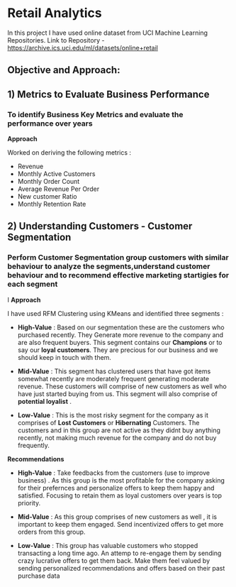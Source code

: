 # Retail Analytics 
 
In this project I have used online dataset from UCI Machine Learning Repositories.
Link to Repository - https://archive.ics.uci.edu/ml/datasets/online+retail

## Objective and Approach:

## 1) Metrics to Evaluate Business Performance 
### **To identify Business Key Metrics and evaluate the performance over years**

**Approach**

Worked on deriving the following metrics :
* Revenue
* Monthly Active Customers
* Monthly Order Count
* Average Revenue Per Order 
* New customer Ratio
* Monthly Retention Rate

## 2) Understanding Customers - Customer Segmentation
### **Perform Customer Segmentation group customers with similar behaviour to analyze the segments,understand customer behaviour and to recommend effective marketing startigies for each segment**
I
**Approach**

I have used RFM Clustering using KMeans and identified three segments :

* **High-Value** : Based on our segmentation these are the customers who purchased recently. They Generate more revenue to the company and are also frequent buyers. This segment contains our **Champions** or to say our **loyal customers**. They are precious for our business and we should keep in touch with them.

* **Mid-Value** : This segment has clustered users that have got items somewhat recently are moderately frequent generating moderate revenue. These customers will comprise of new customers as well who have just started buying from us. This segment will also comprise of **potential loyalist** .

* **Low-Value** : This is the most risky segment for the company as it comprises of **Lost Customers** or **Hibernating** Customers. The customers and in this group are not active as they didnt buy anything recently, not making much revenue for the company and do not buy frequently. 

**Recommendations**

* **High-Value** : Take feedbacks from the customers (use to improve business) . As this group is the most profitable for the company asking for their prefernces and personalize offers to keep them happy and satisfied. Focusing to retain them as loyal customers over years is top priority.

* **Mid-Value** : As this group comprises of new customers as well , it is important to keep them engaged. Send incentivized offers to get more orders from this group.

* **Low-Value** : This group has valuable customers who stopped transacting a long time ago. An attemp to re-engage them by sending crazy lucrative offers to get them back. Make them feel valued by sending personalized recommendations and offers based on their past purchase data


